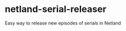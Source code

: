 netland-serial-releaser
=======================

Easy way to release new episodes of serials in Netland